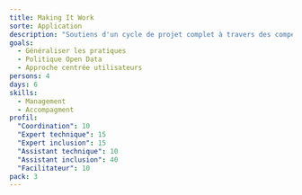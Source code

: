 ```yaml
---
title: Making It Work
sorte: Application
description: "Soutiens d'un cycle de projet complet à travers des compétences seniors."
goals:
  - Généraliser les pratiques
  - Politique Open Data
  - Approche centrée utilisateurs
persons: 4
days: 6
skills:
  - Management
  - Accompagment
profil:
  "Coordination": 10
  "Expert technique": 15
  "Expert inclusion": 15
  "Assistant technique": 10
  "Assistant inclusion": 40
  "Facilitateur": 10
pack: 3
---
```


